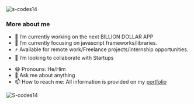 
<img src="https://komarev.com/ghpvc/?username=s-codes14&label=Profile%20views&color=0e75b6&style=flat" alt="s-codes14" />
	
</p>

### More about me
- 🔭 I’m currently working on the next BILLION DOLLAR APP
- 🌱 I’m currently focusing on javascript frameworks/libraries.
- ⚡ Available for remote work/Freelance projects/internship opportunities.
- 👯 I’m looking to collaborate with Startups
<!-- - 🤔 I’m looking for help with [smaller](https://smaller-studios.github.io/). -->
- 😄 Pronouns: He/Him 
- 💬 Ask me about anything
- 📫 How to reach me: All information is provided on my [portfolio](https://s-codes14.netlify.app)

<p><img align="center" src="https://github-readme-streak-stats.herokuapp.com/?user=S-codes14&" alt="S-codes14" /></p>



<!-- is a ✨ _special_ ✨ repository because its `README.md` (this file) appears on your GitHub profile.

Here are some ideas to get you started:

- 🔭 I’m currently working on ...
- 🌱 I’m currently learning ...
- 👯 I’m looking to collaborate on ...
- 🤔 I’m looking for help with ...
- 💬 Ask me about ...
- 📫 How to reach me: ...
- 😄 Pronouns: ...
- ⚡ Fun fact: ...
-->
